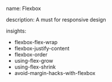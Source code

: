 name: Flexbox

description: A must for responsive design

insights:

- flexbox-flex-wrap
- flexbox-justify-content
- flexbox-order
- using-flex-grow
- using-flex-shrink
- avoid-margin-hacks-with-flexbox
